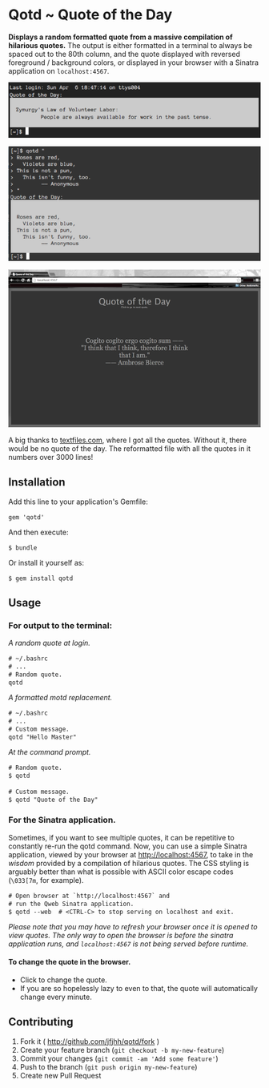 # Qotd ~ Quote of the Day

**Displays a random formatted quote from a massive compilation of hilarious quotes.**
The output is either formatted in a terminal to always be spaced out to the 80th column, and the quote displayed with reversed foreground / background colors, or displayed in your browser with a Sinatra application on `localhost:4567`.

![Quote of the Day](screenshot/screenshot.png)

![Custom Message](screenshot/screenshot2.png)

![The Sinatra Application](screenshot/screenshot3.png)

A big thanks to [textfiles.com](textfiles.com), where I got all the quotes. Without it, there would be no quote of the day. The reformatted file with all the quotes in it numbers over 3000 lines!

## Installation

Add this line to your application's Gemfile:

    gem 'qotd'

And then execute:

    $ bundle

Or install it yourself as:

    $ gem install qotd

## Usage

### For output to the terminal:

*A random quote at login.*

    # ~/.bashrc
    # ...
    # Random quote.
    qotd

*A formatted motd replacement.*

    # ~/.bashrc
    # ...
    # Custom message.
    qotd "Hello Master"

*At the command prompt.*

    # Random quote.
    $ qotd

    # Custom message.
    $ qotd "Quote of the Day"

### For the Sinatra application.

Sometimes, if you want to see multiple quotes, it can be repetitive to constantly re-run the qotd command.
Now, you can use a simple Sinatra application, viewed by your browser at [http://localhost:4567](http://localhost:4567), to take in the *wisdom* provided by a compilation of hilarious quotes.
The CSS styling is arguably better than what is possible with ASCII color escape codes (`\033[7m`, for example).

    # Open browser at `http://localhost:4567` and
    # run the Qweb Sinatra application.
    $ qotd --web  # <CTRL-C> to stop serving on localhost and exit.

*Please note that you may have to refresh your browser once it is opened to view quotes. The only way to open the browser is before the sinatra application runs, and `localhost:4567` is not being served before runtime.*

#### To change the quote in the browser.

- Click to change the quote.
- If you are so hopelessly lazy to even to that, the quote will automatically change every minute.

## Contributing

1. Fork it ( http://github.com/jfjhh/qotd/fork )
2. Create your feature branch (`git checkout -b my-new-feature`)
3. Commit your changes (`git commit -am 'Add some feature'`)
4. Push to the branch (`git push origin my-new-feature`)
5. Create new Pull Request

